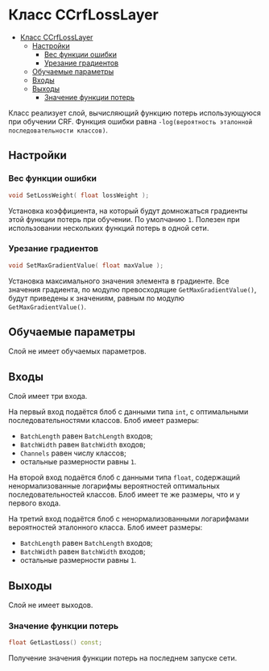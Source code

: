 # Класс CCrfLossLayer

<!-- TOC -->

- [Класс CCrfLossLayer](#класс-ccrflosslayer)
    - [Настройки](#настройки)
        - [Вес функции ошибки](#вес-функции-ошибки)
        - [Урезание градиентов](#урезание-градиентов)
    - [Обучаемые параметры](#обучаемые-параметры)
    - [Входы](#входы)
    - [Выходы](#выходы)
        - [Значение функции потерь](#значение-функции-потерь)

<!-- /TOC -->

Класс реализует слой, вычисляющий функцию потерь использующуюся при обучении CRF. Функция ошибки равна `-log(вероятность эталонной последовательности классов)`.

## Настройки

### Вес функции ошибки

```c++
void SetLossWeight( float lossWeight );
```

Установка коэффициента, на который будут домножаться градиенты этой функции потерь при обучении. По умолчанию `1`. Полезен при использовании нескольких функций потерь в одной сети.

### Урезание градиентов

```c++
void SetMaxGradientValue( float maxValue );
```

Установка максимального значения элемента в градиенте. Все значения градиента, по модулю превосходящие `GetMaxGradientValue()`, будут приведены к значениям, равным по модулю `GetMaxGradientValue()`.

## Обучаемые параметры

Слой не имеет обучаемых параметров.

## Входы

Слой имеет три входа.

На первый вход подаётся блоб с данными типа `int`, с оптимальными последовательностями классов. Блоб имеет размеры:

- `BatchLength` равен `BatchLength` входов;
- `BatchWidth` равен `BatchWidth` входов;
- `Channels` равен числу классов;
- остальные размерности равны `1`.

На второй вход подаётся блоб с данными типа `float`, содержащий ненормализованные логарифмы вероятностей оптимальных последовательностей классов. Блоб имеет те же размеры, что и у первого входа.

На третий вход подаётся блоб с ненормализованными логарифмами вероятностей эталонного класса. Блоб имеет размеры:

- `BatchLength` равен `BatchLength` входов;
- `BatchWidth` равен `BatchWidth` входов;
- остальные размерности равны `1`.

## Выходы

Слой не имеет выходов.

### Значение функции потерь

```c++
float GetLastLoss() const;
```

Получение значения функции потерь на последнем запуске сети.
